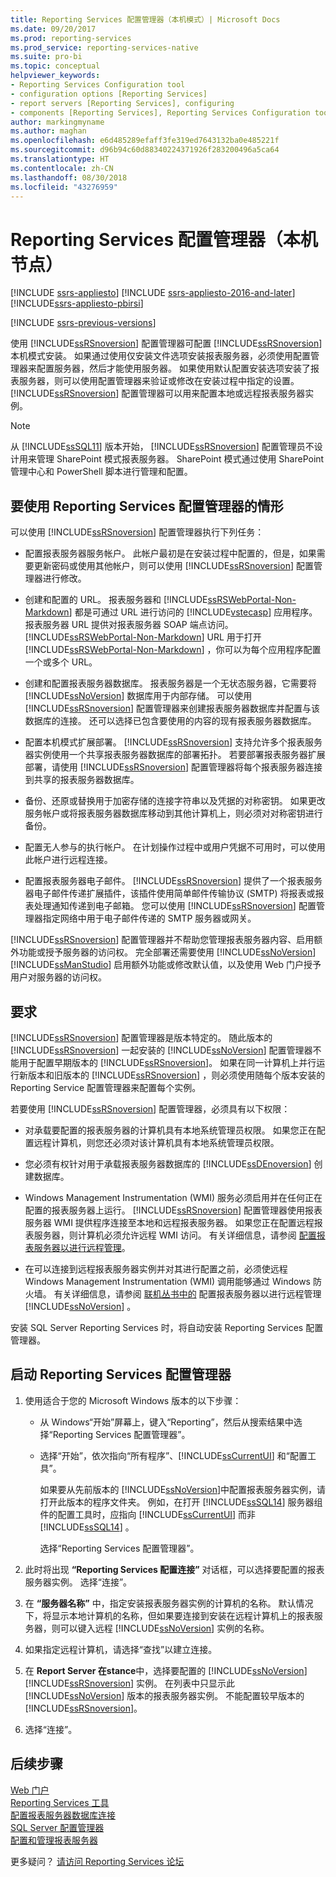 ```yaml
---
title: Reporting Services 配置管理器（本机模式）| Microsoft Docs
ms.date: 09/20/2017
ms.prod: reporting-services
ms.prod_service: reporting-services-native
ms.suite: pro-bi
ms.topic: conceptual
helpviewer_keywords:
- Reporting Services Configuration tool
- configuration options [Reporting Services]
- report servers [Reporting Services], configuring
- components [Reporting Services], Reporting Services Configuration tool
author: markingmyname
ms.author: maghan
ms.openlocfilehash: e6d485289efaff3fe319ed7643132ba0e485221f
ms.sourcegitcommit: d96b94c60d88340224371926f283200496a5ca64
ms.translationtype: HT
ms.contentlocale: zh-CN
ms.lasthandoff: 08/30/2018
ms.locfileid: "43276959"
---
```

# <a name="reporting-services-configuration-manager-native-mode"></a>Reporting Services 配置管理器（本机节点）

[!INCLUDE [ssrs-appliesto](../../includes/ssrs-appliesto.md)] [!INCLUDE [ssrs-appliesto-2016-and-later](../../includes/ssrs-appliesto-2016-and-later.md)] [!INCLUDE[ssrs-appliesto-pbirsi](../../includes/ssrs-appliesto-pbirs.md)]

[!INCLUDE [ssrs-previous-versions](../../includes/ssrs-previous-versions.md)]

使用 [!INCLUDE[ssRSnoversion](../../includes/ssrsnoversion-md.md)] 配置管理器可配置 [!INCLUDE[ssRSnoversion](../../includes/ssrsnoversion-md.md)] 本机模式安装。 如果通过使用仅安装文件选项安装报表服务器，必须使用配置管理器来配置服务器，然后才能使用服务器。 如果使用默认配置安装选项安装了报表服务器，则可以使用配置管理器来验证或修改在安装过程中指定的设置。 [!INCLUDE[ssRSnoversion](../../includes/ssrsnoversion-md.md)] 配置管理器可以用来配置本地或远程报表服务器实例。

> [!NOTE]
> 从 [!INCLUDE[ssSQL11](../../includes/sssql11-md.md)] 版本开始， [!INCLUDE[ssRSnoversion](../../includes/ssrsnoversion-md.md)] 配置管理员不设计用来管理 SharePoint 模式报表服务器。 SharePoint 模式通过使用 SharePoint 管理中心和 PowerShell 脚本进行管理和配置。  
  
##  <a name="bkmk_scenarios"></a> 要使用 Reporting Services 配置管理器的情形  
 可以使用 [!INCLUDE[ssRSnoversion](../../includes/ssrsnoversion-md.md)] 配置管理器执行下列任务：  
  
-   配置报表服务器服务帐户。 此帐户最初是在安装过程中配置的，但是，如果需要更新密码或使用其他帐户，则可以使用 [!INCLUDE[ssRSnoversion](../../includes/ssrsnoversion-md.md)] 配置管理器进行修改。  
  
-   创建和配置的 URL。 报表服务器和 [!INCLUDE[ssRSWebPortal-Non-Markdown](../../includes/ssrswebportal-non-markdown-md.md)] 都是可通过 URL 进行访问的 [!INCLUDE[vstecasp](../../includes/vstecasp-md.md)] 应用程序。 报表服务器 URL 提供对报表服务器 SOAP 端点访问。 [!INCLUDE[ssRSWebPortal-Non-Markdown](../../includes/ssrswebportal-non-markdown-md.md)] URL 用于打开 [!INCLUDE[ssRSWebPortal-Non-Markdown](../../includes/ssrswebportal-non-markdown-md.md)] ，你可以为每个应用程序配置一个或多个 URL。  
  
-   创建和配置报表服务器数据库。 报表服务器是一个无状态服务器，它需要将 [!INCLUDE[ssNoVersion](../../includes/ssnoversion-md.md)] 数据库用于内部存储。 可以使用 [!INCLUDE[ssRSnoversion](../../includes/ssrsnoversion-md.md)] 配置管理器来创建报表服务器数据库并配置与该数据库的连接。 还可以选择已包含要使用的内容的现有报表服务器数据库。  
  
-   配置本机模式扩展部署。 [!INCLUDE[ssRSnoversion](../../includes/ssrsnoversion-md.md)] 支持允许多个报表服务器实例使用一个共享报表服务器数据库的部署拓扑。 若要部署报表服务器扩展部署，请使用 [!INCLUDE[ssRSnoversion](../../includes/ssrsnoversion-md.md)] 配置管理器将每个报表服务器连接到共享的报表服务器数据库。  
  
-   备份、还原或替换用于加密存储的连接字符串以及凭据的对称密钥。 如果更改服务帐户或将报表服务器数据库移动到其他计算机上，则必须对对称密钥进行备份。  
  
-   配置无人参与的执行帐户。 在计划操作过程中或用户凭据不可用时，可以使用此帐户进行远程连接。  
  
-   配置报表服务器电子邮件。 [!INCLUDE[ssRSnoversion](../../includes/ssrsnoversion-md.md)] 提供了一个报表服务器电子邮件传递扩展插件，该插件使用简单邮件传输协议 (SMTP) 将报表或报表处理通知传递到电子邮箱。 您可以使用 [!INCLUDE[ssRSnoversion](../../includes/ssrsnoversion-md.md)] 配置管理器指定网络中用于电子邮件传递的 SMTP 服务器或网关。  
  
 [!INCLUDE[ssRSnoversion](../../includes/ssrsnoversion-md.md)] 配置管理器并不帮助您管理报表服务器内容、启用额外功能或授予服务器的访问权。 完全部署还需要使用 [!INCLUDE[ssNoVersion](../../includes/ssnoversion-md.md)] [!INCLUDE[ssManStudio](../../includes/ssmanstudio-md.md)] 启用额外功能或修改默认值，以及使用 Web 门户授予用户对服务器的访问权。

##  <a name="bkmk_requirements"></a> 要求

[!INCLUDE[ssRSnoversion](../../includes/ssrsnoversion-md.md)] 配置管理器是版本特定的。 随此版本的 [!INCLUDE[ssRSnoversion](../../includes/ssrsnoversion-md.md)] 一起安装的 [!INCLUDE[ssNoVersion](../../includes/ssnoversion-md.md)] 配置管理器不能用于配置早期版本的 [!INCLUDE[ssRSnoversion](../../includes/ssrsnoversion-md.md)]。 如果在同一计算机上并行运行新版本和旧版本的 [!INCLUDE[ssRSnoversion](../../includes/ssrsnoversion-md.md)] ，则必须使用随每个版本安装的 Reporting Service 配置管理器来配置每个实例。  

若要使用 [!INCLUDE[ssRSnoversion](../../includes/ssrsnoversion-md.md)] 配置管理器，必须具有以下权限：

- 对承载要配置的报表服务器的计算机具有本地系统管理员权限。 如果您正在配置远程计算机，则您还必须对该计算机具有本地系统管理员权限。

- 您必须有权针对用于承载报表服务器数据库的 [!INCLUDE[ssDEnoversion](../../includes/ssdenoversion-md.md)] 创建数据库。

- Windows Management Instrumentation (WMI) 服务必须启用并在任何正在配置的报表服务器上运行。 [!INCLUDE[ssRSnoversion](../../includes/ssrsnoversion-md.md)] 配置管理器使用报表服务器 WMI 提供程序连接至本地和远程报表服务器。 如果您正在配置远程报表服务器，则计算机必须允许远程 WMI 访问。 有关详细信息，请参阅 [配置报表服务器以进行远程管理](../../reporting-services/report-server/configure-a-report-server-for-remote-administration.md)。  

- 在可以连接到远程报表服务器实例并对其进行配置之前，必须使远程 Windows Management Instrumentation (WMI) 调用能够通过 Windows 防火墙。 有关详细信息，请参阅 [联机丛书中的](../../reporting-services/report-server/configure-a-report-server-for-remote-administration.md) 配置报表服务器以进行远程管理 [!INCLUDE[ssNoVersion](../../includes/ssnoversion-md.md)] 。

安装 SQL Server Reporting Services 时，将自动安装 Reporting Services 配置管理器。

##  <a name="bkmk_start_configuration_manager"></a> 启动 Reporting Services 配置管理器

1.  使用适合于您的 Microsoft Windows 版本的以下步骤：

    - 从 Windows“开始”屏幕上，键入“Reporting”，然后从搜索结果中选择“Reporting Services 配置管理器”。

    - 选择“开始”，依次指向“所有程序”、[!INCLUDE[ssCurrentUI](../../includes/sscurrentui-md.md)] 和“配置工具”。

         如果要从先前版本的 [!INCLUDE[ssNoVersion](../../includes/ssnoversion-md.md)]中配置报表服务器实例，请打开此版本的程序文件夹。 例如，在打开 [!INCLUDE[ssSQL14](../../includes/sssql14-md.md)] 服务器组件的配置工具时，应指向 [!INCLUDE[ssCurrentUI](../../includes/sscurrentui-md.md)] 而非 [!INCLUDE[ssSQL14](../../includes/sssql14-md.md)] 。

         选择“Reporting Services 配置管理器”。

2. 此时将出现 **“Reporting Services 配置连接”** 对话框，可以选择要配置的报表服务器实例。 选择“连接”。

3. 在 **“服务器名称”** 中，指定安装报表服务器实例的计算机的名称。 默认情况下，将显示本地计算机的名称，但如果要连接到安装在远程计算机上的报表服务器，则可以键入远程 [!INCLUDE[ssNoVersion](../../includes/ssnoversion-md.md)] 实例的名称。

4. 如果指定远程计算机，请选择“查找”以建立连接。

5. 在 **Report Server 在stance**中，选择要配置的 [!INCLUDE[ssNoVersion](../../includes/ssnoversion-md.md)] [!INCLUDE[ssRSnoversion](../../includes/ssrsnoversion-md.md)] 实例。 在列表中只显示此 [!INCLUDE[ssNoVersion](../../includes/ssnoversion-md.md)] 版本的报表服务器实例。 不能配置较早版本的 [!INCLUDE[ssRSnoversion](../../includes/ssrsnoversion-md.md)]。

6. 选择“连接”。

## <a name="next-steps"></a>后续步骤

[Web 门户](../../reporting-services/web-portal-ssrs-native-mode.md)   
[Reporting Services 工具](../../reporting-services/tools/reporting-services-tools.md)   
[配置报表服务器数据库连接](../../reporting-services/install-windows/configure-a-report-server-database-connection-ssrs-configuration-manager.md)   
[SQL Server 配置管理器](../../relational-databases/sql-server-configuration-manager.md)   
[配置和管理报表服务器](../../reporting-services/report-server/configure-and-administer-a-report-server-ssrs-native-mode.md)  

更多疑问？ [请访问 Reporting Services 论坛](http://go.microsoft.com/fwlink/?LinkId=620231)
